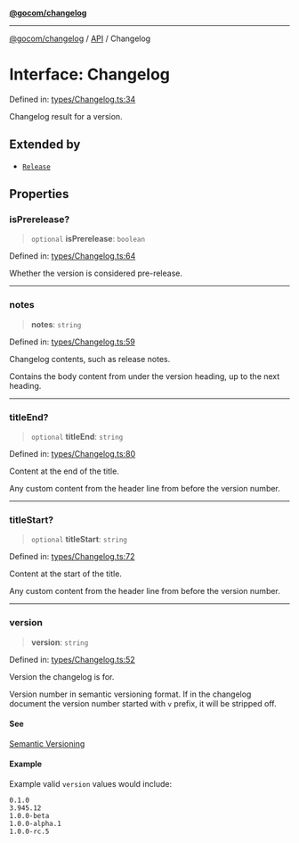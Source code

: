 [**@gocom/changelog**](../README.md)

***

[@gocom/changelog](../README.md) / [API](../Public/API.md) / Changelog

# Interface: Changelog

Defined in: [types/Changelog.ts:34](https://github.com/gocom/changelog/blob/cc3b7d1c5efcd58c3abc117b9a9e3a34830f5b86/src/types/Changelog.ts#L34)

Changelog result for a version.

## Extended by

- [`Release`](API.Release.md)

## Properties

### isPrerelease?

> `optional` **isPrerelease**: `boolean`

Defined in: [types/Changelog.ts:64](https://github.com/gocom/changelog/blob/cc3b7d1c5efcd58c3abc117b9a9e3a34830f5b86/src/types/Changelog.ts#L64)

Whether the version is considered pre-release.

***

### notes

> **notes**: `string`

Defined in: [types/Changelog.ts:59](https://github.com/gocom/changelog/blob/cc3b7d1c5efcd58c3abc117b9a9e3a34830f5b86/src/types/Changelog.ts#L59)

Changelog contents, such as release notes.

Contains the body content from under the version heading, up to the next heading.

***

### titleEnd?

> `optional` **titleEnd**: `string`

Defined in: [types/Changelog.ts:80](https://github.com/gocom/changelog/blob/cc3b7d1c5efcd58c3abc117b9a9e3a34830f5b86/src/types/Changelog.ts#L80)

Content at the end of the title.

Any custom content from the header line from before the version
number.

***

### titleStart?

> `optional` **titleStart**: `string`

Defined in: [types/Changelog.ts:72](https://github.com/gocom/changelog/blob/cc3b7d1c5efcd58c3abc117b9a9e3a34830f5b86/src/types/Changelog.ts#L72)

Content at the start of the title.

Any custom content from the header line from before the version
number.

***

### version

> **version**: `string`

Defined in: [types/Changelog.ts:52](https://github.com/gocom/changelog/blob/cc3b7d1c5efcd58c3abc117b9a9e3a34830f5b86/src/types/Changelog.ts#L52)

Version the changelog is for.

Version number in semantic versioning format. If in the changelog document the version number started
with `v` prefix, it will be stripped off.

#### See

[Semantic Versioning](https://semver.org/)

#### Example

Example valid `version` values would include:
```
0.1.0
3.945.12
1.0.0-beta
1.0.0-alpha.1
1.0.0-rc.5
```
